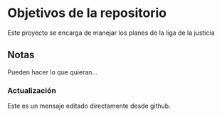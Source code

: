 # Objetivos de la repositorio

Este proyecto se encarga de manejar los planes de la liga de la justicia


## Notas
Pueden hacer lo que quieran...

### Actualización 

Este es un mensaje editado directamente desde github.
